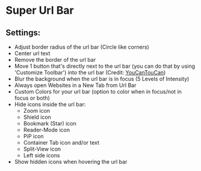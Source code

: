 # Super Url Bar

## Settings:

- Adjust border radius of the url bar (Circle like corners)
- Center url text
- Remove the border of the url bar
- Move 1 button that's directly next to the url bar (you can do that by using 'Customize Toolbar') into the url bar (Credit: [YouCanTouCan](https://github.com/YouCanTouCan))
- Blur the background when the url bar is in focus (5 Levels of Intensity)
- Always open Websites in a New Tab from Url Bar
- Custom Colors for your url bar (option to color when in focus/not in focus or both)
- Hide icons inside the url bar:
  - Zoom icon
  - Shield icon
  - Bookmark (Star) icon
  - Reader-Mode icon
  - PiP icon
  - Container Tab icon and/or text
  - Split-View icon
  - Left side icons
- Show hidden icons when hovering the url bar
